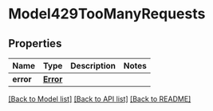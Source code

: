 # Model429TooManyRequests


## Properties
Name | Type | Description | Notes
------------ | ------------- | ------------- | -------------
**error** | [**Error**](Error.md) |  | 


[[Back to Model list]](../../README.md#models) [[Back to API list]](../../README.md#available-methods) [[Back to README]](../../README.md)


